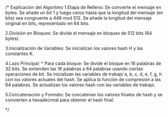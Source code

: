 /*
Explicación del Algoritmo
1.Etapa de Relleno:
    Se convierte el mensaje en bytes.
    Se añade un bit 1 y luego ceros hasta que la longitud del mensaje (en bits) sea congruente a 448 mod 512.
    Se añade la longitud del mensaje original en bits, representado en 64 bits.

2.División en Bloques:
    Se divide el mensaje en bloques de 512 bits (64 bytes).

3.Inicialización de Variables:
    Se inicializan los valores hash H y las constantes K.

4.Lazo Principal:
    * Para cada bloque:
        Se divide el bloque en 16 palabras de 32 bits.
        Se extienden las 16 palabras a 64 palabras usando ciertas operaciones de bit.
        Se inicializan las variables de trabajo a, b, c, d, e, f, g, h con los valores actuales del hash.
        Se aplica la función de compresión a las 64 palabras.
        Se actualizan los valores hash con las variables de trabajo.

5.Concatenación y Formato:
        Se concatenan los valores finales de hash y se convierten a hexadecimal para obtener el hash final.

*/
